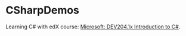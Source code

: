 # CSharpDemos

Learning C# with edX course:  [Microsoft: DEV204.1x Introduction to C#](https://courses.edx.org/courses/course-v1:Microsoft+DEV204.1x+1T2019/course/).
